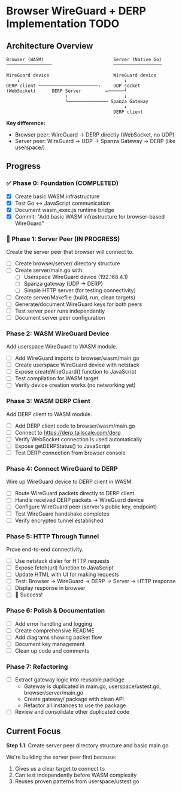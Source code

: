 # Browser WireGuard + DERP Implementation TODO

## Architecture Overview

```
Browser (WASM)                          Server (Native Go)
─────────────────                       ──────────────────

WireGuard device                        WireGuard device
    ↓                                       ↓
DERP client ──────────────────────→     UDP socket
(WebSocket)      DERP Server         ←──────┘
                      ↑                     ↓
                      └─────────────── Spanza Gateway
                                            ↓
                                        DERP client
```

**Key difference:**
- Browser peer: WireGuard → DERP directly (WebSocket, no UDP)
- Server peer: WireGuard → UDP → Spanza Gateway → DERP (like userspace/)

## Progress

### ✅ Phase 0: Foundation (COMPLETED)
- [x] Create basic WASM infrastructure
- [x] Test Go ↔ JavaScript communication
- [x] Document wasm_exec.js runtime bridge
- [x] Commit: "Add basic WASM infrastructure for browser-based WireGuard"

### 🚧 Phase 1: Server Peer (IN PROGRESS)
Create the server peer that browser will connect to.

- [ ] Create browser/server/ directory structure
- [ ] Create server/main.go with:
  - [ ] Userspace WireGuard device (192.168.4.1)
  - [ ] Spanza gateway (UDP → DERP)
  - [ ] Simple HTTP server (for testing connectivity)
- [ ] Create server/Makefile (build, run, clean targets)
- [ ] Generate/document WireGuard keys for both peers
- [ ] Test server peer runs independently
- [ ] Document server peer configuration

### Phase 2: WASM WireGuard Device
Add userspace WireGuard to WASM module.

- [ ] Add WireGuard imports to browser/wasm/main.go
- [ ] Create userspace WireGuard device with netstack
- [ ] Expose createWireGuard() function to JavaScript
- [ ] Test compilation for WASM target
- [ ] Verify device creation works (no networking yet)

### Phase 3: WASM DERP Client
Add DERP client to WASM module.

- [ ] Add DERP client code to browser/wasm/main.go
- [ ] Connect to https://derp.tailscale.com/derp
- [ ] Verify WebSocket connection is used automatically
- [ ] Expose getDERPStatus() to JavaScript
- [ ] Test DERP connection from browser console

### Phase 4: Connect WireGuard to DERP
Wire up WireGuard device to DERP client in WASM.

- [ ] Route WireGuard packets directly to DERP client
- [ ] Handle received DERP packets → WireGuard device
- [ ] Configure WireGuard peer (server's public key, endpoint)
- [ ] Test WireGuard handshake completes
- [ ] Verify encrypted tunnel established

### Phase 5: HTTP Through Tunnel
Prove end-to-end connectivity.

- [ ] Use netstack dialer for HTTP requests
- [ ] Expose fetch(url) function to JavaScript
- [ ] Update HTML with UI for making requests
- [ ] Test: Browser → WireGuard → DERP → Server → HTTP response
- [ ] Display response in browser
- [ ] 🎉 Success!

### Phase 6: Polish & Documentation
- [ ] Add error handling and logging
- [ ] Create comprehensive README
- [ ] Add diagrams showing packet flow
- [ ] Document key management
- [ ] Clean up code and comments

### Phase 7: Refactoring
- [ ] Extract gateway logic into reusable package
  - Gateway is duplicated in main.go, userspace/ustest.go, browser/server/main.go
  - Create gateway/ package with clean API
  - Refactor all instances to use the package
- [ ] Review and consolidate other duplicated code

## Current Focus

**Step 1.1**: Create server peer directory structure and basic main.go

We're building the server peer first because:
1. Gives us a clear target to connect to
2. Can test independently before WASM complexity
3. Reuses proven patterns from userspace/ustest.go

